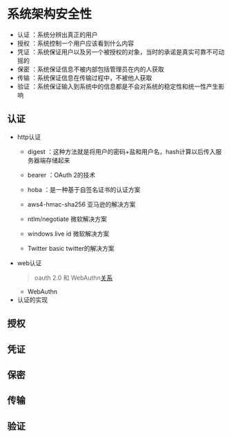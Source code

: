 # 系统架构安全性
- 认证 ：系统分辨出真正的用户
- 授权 ：系统控制一个用户应该看到什么内容
- 凭证 ：系统保证用户以及另一个被授权的对象，当时的承诺是真实可靠不可动摇的
- 保密 ：系统保证信息不被内部包括管理员在内的人获取
- 传输 ：系统保证信息在传输过程中，不被他人获取
- 验证 ：系统保证输入到系统中的信息都是不会对系统的稳定性和统一性产生影响

## 认证
- http认证
  - digest ：这种方法就是将用户的密码+盐和用户名，hash计算以后传入服务器端存储起来
  
  - bearer ：OAuth 2的技术
  
  - hoba ：是一种基于自签名证书的认证方案

  - aws4-hmac-sha256 亚马逊的解决方案
  - ntlm/negotiate 微软解决方案
  - windows live id 微软解决方案
  - Twitter basic twitter的解决方案
- web认证
  > oauth 2.0 和 WebAuthn[关系](https://oauth.net/webauthn/)
  - WebAuthn
- 认证的实现
## 授权
## 凭证
## 保密
## 传输
## 验证